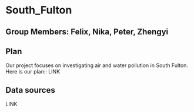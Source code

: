 # South_Fulton
## Group Members: Felix, Nika, Peter, Zhengyi
## Plan
Our project focuses on investigating air and water pollution in South Fulton. Here is our plan:: LINK 
## Data sources
LINK

